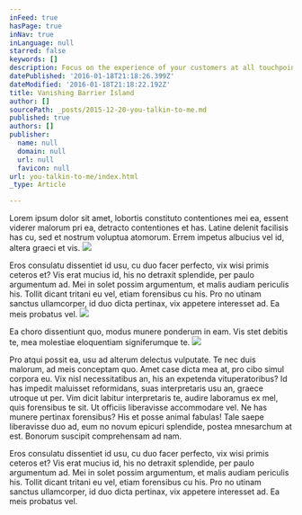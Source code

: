```yaml
---
inFeed: true
hasPage: true
inNav: true
inLanguage: null
starred: false
keywords: []
description: Focus on the experience of your customers at all touchpoints and  reach those who matter to your small business.
datePublished: '2016-01-18T21:18:26.399Z'
dateModified: '2016-01-18T21:18:22.192Z'
title: Vanishing Barrier Island
author: []
sourcePath: _posts/2015-12-20-you-talkin-to-me.md
published: true
authors: []
publisher:
  name: null
  domain: null
  url: null
  favicon: null
url: you-talkin-to-me/index.html
_type: Article

---
```

Lorem ipsum dolor sit amet, lobortis constituto contentiones mei ea, essent viderer malorum pri ea, detracto contentiones et has. Latine delenit facilisis has cu, sed et nostrum voluptua atomorum. Errem impetus albucius vel id, altera graeci et vis. ![](https://s3-us-west-2.amazonaws.com/the-grid-img/p/4f78bc88674c26e0f1609204f5c08a2c6218731b.jpg)

Eros consulatu dissentiet id usu, cu duo facer perfecto, vix wisi primis ceteros et? Vis erat mucius id, his no detraxit splendide, per paulo argumentum ad. Mei in solet possim argumentum, et malis audiam periculis his. Tollit dicant tritani eu vel, etiam forensibus cu his. Pro no utinam sanctus ullamcorper, id duo dicta pertinax, vix appetere interesset ad. Ea meis probatus vel. ![](https://the-grid-user-content.s3-us-west-2.amazonaws.com/a92eafa1-2a7d-4f9a-9743-6add488bdbc5.jpg)

Ea choro dissentiunt quo, modus munere ponderum in eam. Vis stet debitis te, mea molestiae eloquentiam signiferumque te.
![](https://the-grid-user-content.s3-us-west-2.amazonaws.com/7602026a-bd5e-4563-a487-456024be3db8.jpg)

Pro atqui possit ea, usu ad alterum delectus vulputate. Te nec duis malorum, ad meis conceptam quo. Amet case dicta mea at, pro cibo simul corpora eu. Vix nisl necessitatibus an, his an expetenda vituperatoribus? Id has impedit maluisset reformidans, suas interpretaris usu an, graece utroque ut per. Vim dicit labitur interpretaris te, audire laboramus ex mel, quis forensibus te sit. Ut officiis liberavisse accommodare vel. Ne has munere pertinax forensibus? His et posse animal fabulas! Tale saepe liberavisse duo ad, eum no novum epicuri splendide, postea mnesarchum at est. Bonorum suscipit comprehensam ad nam. 

Eros consulatu dissentiet id usu, cu duo facer perfecto, vix wisi primis ceteros et? Vis erat mucius id, his no detraxit splendide, per paulo argumentum ad. Mei in solet possim argumentum, et malis audiam periculis his. Tollit dicant tritani eu vel, etiam forensibus cu his. Pro no utinam sanctus ullamcorper, id duo dicta pertinax, vix appetere interesset ad. Ea meis probatus vel.